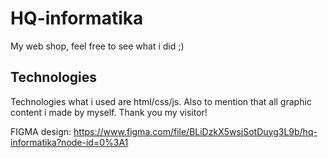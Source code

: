 # HQ-informatika

My web shop, feel free to see what i did ;)

## Technologies

Technologies what i used are html/css/js.
Also to mention that all graphic content i made by myself.
Thank you my visitor!

FIGMA design: https://www.figma.com/file/BLiDzkX5wsjSotDuyg3L9b/hq-informatika?node-id=0%3A1
